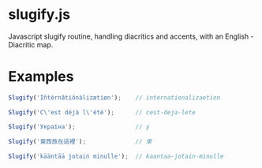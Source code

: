 # slugify.js
Javascript slugify routine, handling diacritics and accents, with an English - Diacritic map.

# Examples

```javascript
Slugify('Iñtërnâtiônàlizætiøn');    // internationalizaetion
  
Slugify('C\'est déjà l\'été');      // cest-deja-lete
  
Slugify('Україна');                 // y
  
Slugify('東西放在這裡');              // 東
  
Slugify('kääntää jotain minulle');  // kaantaa-jotain-minulle
```
